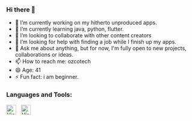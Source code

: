 ### Hi there 👋

- 🔭 I’m currently working on my hitherto unproduced apps.
- 🌱 I’m currently learning java, python, flutter.
- 👯 I’m looking to collaborate with other content creators
- 🤔 I’m looking for help with finding a job while I finish up my apps.
- 💬 Ask me about anything, but for now, I'm fully open to new projects, collaborations or ideas.
- 📫 How to reach me: ozcotech
- 😄 Age: 41
- ⚡ Fun fact: i am beginner.
### Languages and Tools:

<img align="left" alt="Visual Studio Code" width="26px" src="https://cdn.jsdelivr.net/gh/devicons/devicon/icons/vscode/vscode-original.svg" style="padding-right:10px;"/>

<img align="left" alt="Visual Studio Code" width="26px" src="https://user-images.githubusercontent.com/3369400/139447912-e0f43f33-6d9f-45f8-be46-2df5bbc91289.png" style="padding-right:10px;"/>


